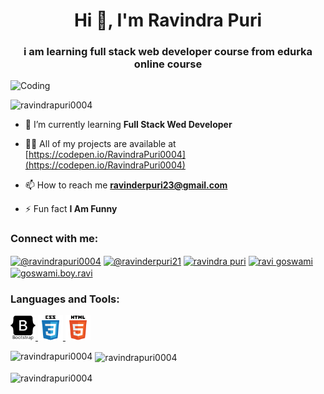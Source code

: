 

<h1 align="center">Hi 👋, I'm Ravindra Puri</h1>
<h3 align="center">i am learning full stack web developer course from edurka online course</h3>

<img align="rigth" alt="Coding" width="300" src="https://user-images.githubusercontent.com/55389276/140866485-8fb1c876-9a8f-4d6a-98dc-08c4981eaf70.gif">

<p align="left"> <img src="https://komarev.com/ghpvc/?username=ravindrapuri0004&label=Profile%20views&color=0e75b6&style=flat" alt="ravindrapuri0004" /> </p>

- 🌱 I’m currently learning **Full Stack Wed Developer**

- 👨‍💻 All of my projects are available at [https://codepen.io/RavindraPuri0004](https://codepen.io/RavindraPuri0004)

- 📫 How to reach me **ravinderpuri23@gmail.com**

- ⚡ Fun fact **I Am Funny**

<h3 align="left">Connect with me:</h3>
<p align="left">
<a href="https://codepen.io/@ravindrapuri0004" target="blank"><img align="center" src="https://raw.githubusercontent.com/rahuldkjain/github-profile-readme-generator/master/src/images/icons/Social/codepen.svg" alt="@ravindrapuri0004" height="30" width="40" /></a>
<a href="https://twitter.com/@ravinderpuri21" target="blank"><img align="center" src="https://raw.githubusercontent.com/rahuldkjain/github-profile-readme-generator/master/src/images/icons/Social/twitter.svg" alt="@ravinderpuri21" height="30" width="40" /></a>
<a href="https://linkedin.com/in/ravindra puri" target="blank"><img align="center" src="https://raw.githubusercontent.com/rahuldkjain/github-profile-readme-generator/master/src/images/icons/Social/linked-in-alt.svg" alt="ravindra puri" height="30" width="40" /></a>
<a href="https://fb.com/ravi goswami" target="blank"><img align="center" src="https://raw.githubusercontent.com/rahuldkjain/github-profile-readme-generator/master/src/images/icons/Social/facebook.svg" alt="ravi goswami" height="30" width="40" /></a>
<a href="https://instagram.com/goswami.boy.ravi" target="blank"><img align="center" src="https://raw.githubusercontent.com/rahuldkjain/github-profile-readme-generator/master/src/images/icons/Social/instagram.svg" alt="goswami.boy.ravi" height="30" width="40" /></a>
</p>

<h3 align="left">Languages and Tools:</h3>
<p align="left"> <a href="https://getbootstrap.com" target="_blank" rel="noreferrer"> <img src="https://raw.githubusercontent.com/devicons/devicon/master/icons/bootstrap/bootstrap-plain-wordmark.svg" alt="bootstrap" width="40" height="40"/> </a> <a href="https://www.w3schools.com/css/" target="_blank" rel="noreferrer"> <img src="https://raw.githubusercontent.com/devicons/devicon/master/icons/css3/css3-original-wordmark.svg" alt="css3" width="40" height="40"/> </a> <a href="https://www.w3.org/html/" target="_blank" rel="noreferrer"> <img src="https://raw.githubusercontent.com/devicons/devicon/master/icons/html5/html5-original-wordmark.svg" alt="html5" width="40" height="40"/> </a> </p>

<p><img align="left" src="https://github-readme-stats.vercel.app/api/top-langs?username=ravindrapuri0004&show_icons=true&locale=en&layout=compact" alt="ravindrapuri0004" /></p>

<p>&nbsp;<img align="center" src="https://github-readme-stats.vercel.app/api?username=ravindrapuri0004&show_icons=true&locale=en" alt="ravindrapuri0004" /></p>

<p><img align="center" src="https://github-readme-streak-stats.herokuapp.com/?user=ravindrapuri0004&" alt="ravindrapuri0004" /></p>

